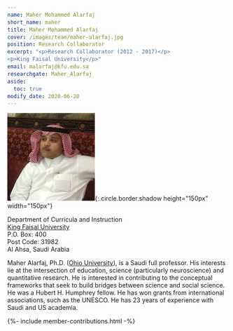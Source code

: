 ```yaml
---
name: Maher Mohammed Alarfaj
short_name: maher
title: Maher Mohammed Alarfaj
cover: /images/team/maher-alarfaj.jpg
position: Research Collaborator
excerpt: "<p>Research Collaborator (2012 - 2017)</p>
<p>King Faisal University</p>"
email: malarfaj@kfu.edu.sa
researchgate: Maher_Alarfaj
aside:
  toc: true 
modify_date: 2020-06-20    
---
```

![image](/images/team/maher-alarfaj.jpg){:.circle.border.shadow height="150px" width="150px"} 

Department of Curricula and Instruction<br />
[King Faisal University](https://www.kfu.edu.sa/Sites/Home/en/) <br />
P.O. Box: 400 <br />
Post Code: 31982 <br />
Al Ahsa, Saudi Arabia

Maher Alarfaj, Ph.D. ([Ohio University](https://www.ohio.edu/)), is a Saudi full professor. His interests lie at the intersection of education, science (particularly neuroscience) and quantitative research. He is interested in contributing to the conceptual frameworks that seek to build bridges between science and social science. He was a Hubert H. Humphrey fellow. He has won grants from international associations, such as the UNESCO. He has 23 years of experience with Saudi and US academia.

{%- include member-contributions.html -%}